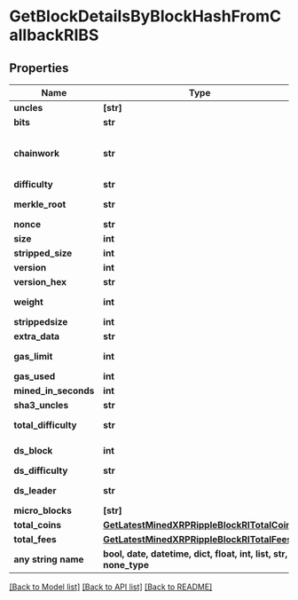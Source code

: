 # GetBlockDetailsByBlockHashFromCallbackRIBS


## Properties
Name | Type | Description | Notes
------------ | ------------- | ------------- | -------------
**uncles** | **[str]** |  | [optional] 
**bits** | **str** | Represents a specific sub-unit of Zcash. Bits have two-decimal precision | [optional] 
**chainwork** | **str** | Represents a hexadecimal number of all the hashes necessary to produce the current chain. E.g., when converting 0000000000000000000000000000000000000000000086859f7a841475b236fd to a decimal you get 635262017308958427068157 hashes, or 635262 exahashes. | [optional] 
**difficulty** | **str** | Defines how difficult it is for a specific miner to mine the block. | [optional] 
**merkle_root** | **str** | Defines the single and final (root) node of a Merkle tree. It is the combined hash of all transactions&#39; hashes that are part of a blockchain block. | [optional] 
**nonce** | **str** | Represents a random value that can be adjusted to satisfy the proof of work | [optional] 
**size** | **int** | Represents the total size of the block in Bytes. | [optional] 
**stripped_size** | **int** | Defines the numeric representation of the block size excluding the witness data. | [optional] 
**version** | **int** | Represents the transaction version number. | [optional] 
**version_hex** | **str** | Is the hexadecimal string representation of the block&#39;s version. | [optional] 
**weight** | **int** | Represents a measurement to compare the size of different transactions to each other in proportion to the block size limit. | [optional] 
**strippedsize** | **int** | Defines the numeric representation of the block size excluding the witness data. | [optional] 
**extra_data** | **str** | Represents any data that can be included by the miner in the block. | [optional] 
**gas_limit** | **int** | Represents the maximum amount of gas allowed in the block in order to determine how many transactions it can fit. | [optional] 
**gas_used** | **int** | Defines how much of the gas for the block has been used. | [optional] 
**mined_in_seconds** | **int** | Specifies the amount of time required for the block to be mined in seconds. | [optional] 
**sha3_uncles** | **str** | Defines the combined hash of all uncles for a given parent. | [optional] 
**total_difficulty** | **str** | Defines the total difficulty of the chain until this block, i.e. how difficult it is for a specific miner to mine a new block. | [optional] 
**ds_block** | **int** | Represents the Directory Service block which contains metadata about the miners who participate in the consensus protocol. | [optional] 
**ds_difficulty** | **str** | Defines how difficult it is to mine the dsBlocks. | [optional] 
**ds_leader** | **str** | Represents a part of the DS Committee which leads the consensus protocol for the epoch. | [optional] 
**micro_blocks** | **[str]** |  | [optional] 
**total_coins** | [**GetLatestMinedXRPRippleBlockRITotalCoins**](GetLatestMinedXRPRippleBlockRITotalCoins.md) |  | [optional] 
**total_fees** | [**GetLatestMinedXRPRippleBlockRITotalFees**](GetLatestMinedXRPRippleBlockRITotalFees.md) |  | [optional] 
**any string name** | **bool, date, datetime, dict, float, int, list, str, none_type** | any string name can be used but the value must be the correct type | [optional]

[[Back to Model list]](../README.md#documentation-for-models) [[Back to API list]](../README.md#documentation-for-api-endpoints) [[Back to README]](../README.md)


